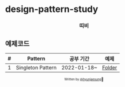 # design-pattern-study

<!-- > Pursuing Perfection -->

<div align="center">

<h3> 띠비 </h3>
<!-- <p> 미세먼지 @집</p> -->

<!-- ![Start Date](https://img.shields.io/badge/Start%20Date-2022--01--18-23d16b.svg) -->

</div>

<!-- ## 목표

- React 에서 Design Pattern 활용법 이해하기
- JS 와 TS 예제코드 모두 만들어 보기
- 성실한 개발자 되기 -->


## 예제코드

| # | Pattern | 공부 기간 | 예제 |
| :--: | :-----: | :---------------: | :-------: |
| 1 | Singleton Pattern | 2022-01-18~ | [Folder](singleton) |


<div align="center">

<sub><sup>Written by <a href="https://github.com/hyunjaesung">@hyunjaesung</a></sup></sub><small>🍕</small>

</div>
